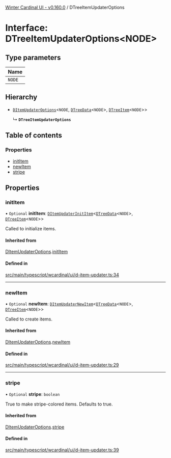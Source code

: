[Winter Cardinal UI - v0.160.0](../index.md) / DTreeItemUpdaterOptions

# Interface: DTreeItemUpdaterOptions<NODE\>

## Type parameters

| Name |
| :------ |
| `NODE` |

## Hierarchy

- [`DItemUpdaterOptions`](DItemUpdaterOptions.md)<`NODE`, [`DTreeData`](DTreeData.md)<`NODE`\>, [`DTreeItem`](DTreeItem.md)<`NODE`\>\>

  ↳ **`DTreeItemUpdaterOptions`**

## Table of contents

### Properties

- [initItem](DTreeItemUpdaterOptions.md#inititem)
- [newItem](DTreeItemUpdaterOptions.md#newitem)
- [stripe](DTreeItemUpdaterOptions.md#stripe)

## Properties

### initItem

• `Optional` **initItem**: [`DItemUpdaterInitItem`](../index.md#ditemupdaterinititem)<[`DTreeData`](DTreeData.md)<`NODE`\>, [`DTreeItem`](DTreeItem.md)<`NODE`\>\>

Called to initialize items.

#### Inherited from

[DItemUpdaterOptions](DItemUpdaterOptions.md).[initItem](DItemUpdaterOptions.md#inititem)

#### Defined in

[src/main/typescript/wcardinal/ui/d-item-updater.ts:34](https://github.com/winter-cardinal/winter-cardinal-ui/blob/v0.160.0/src/main/typescript/wcardinal/ui/d-item-updater.ts#L34)

___

### newItem

• `Optional` **newItem**: [`DItemUpdaterNewItem`](../index.md#ditemupdaternewitem)<[`DTreeData`](DTreeData.md)<`NODE`\>, [`DTreeItem`](DTreeItem.md)<`NODE`\>\>

Called to create items.

#### Inherited from

[DItemUpdaterOptions](DItemUpdaterOptions.md).[newItem](DItemUpdaterOptions.md#newitem)

#### Defined in

[src/main/typescript/wcardinal/ui/d-item-updater.ts:29](https://github.com/winter-cardinal/winter-cardinal-ui/blob/v0.160.0/src/main/typescript/wcardinal/ui/d-item-updater.ts#L29)

___

### stripe

• `Optional` **stripe**: `boolean`

True to make stripe-colored items. Defaults to true.

#### Inherited from

[DItemUpdaterOptions](DItemUpdaterOptions.md).[stripe](DItemUpdaterOptions.md#stripe)

#### Defined in

[src/main/typescript/wcardinal/ui/d-item-updater.ts:39](https://github.com/winter-cardinal/winter-cardinal-ui/blob/v0.160.0/src/main/typescript/wcardinal/ui/d-item-updater.ts#L39)
